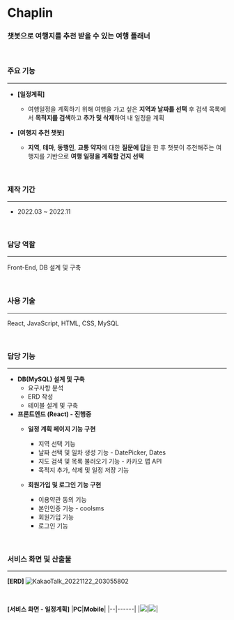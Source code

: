 # Chaplin
### 챗봇으로 여행지를 추천 받을 수 있는 여행 플래너

<br />

### 주요 기능
---
- **[일정계획]**
    - 여행일정을 계획하기 위해 여행을 가고 싶은 **지역과 날짜를 선택** 후 검색 목록에서 **목적지를 검색**하고 **추가 및 삭제**하여 내 일정을 계획  
     
- **[여행지 추천 챗봇]**
    - **지역**, **테마**, **동행인**, **교통 약자**에 대한 **질문에 답**을 한 후 챗봇이 추천해주는 여행지를 기반으로 **여행 일정을 계획할 건지 선택**

<br />

### 제작 기간
---
- 2022.03 ~ 2022.11  


<br />


### 담당 역할
---
Front-End, DB 설계 및 구축


<br />


### 사용 기술
---
React, JavaScript, HTML, CSS, MySQL

<br />


### 담당 기능
---
- **DB(MySQL) 설계 및 구축**
    - 요구사항 분석
    - ERD 작성
    - 테이블 설계 및 구축
- **프론트엔드 (React) - 진행중**
    - **일정 계획 페이지 기능 구현**
        - 지역 선택 기능
        - 날짜 선택 및 일차 생성 기능 - DatePicker, Dates
        - 지도 검색 및 목록 불러오기 기능 - 카카오 맵 API
        - 목적지 추가, 삭제 및 일정 저장 기능

    - **회원가입 및 로그인 기능 구현**
        - 이용약관 동의 기능
        - 본인인증 기능 - coolsms
        - 회원가입 기능
        - 로그인 기능
<br />

### 서비스 화면 및 산출물
---
**[ERD]**
![KakaoTalk_20221122_203055802](https://user-images.githubusercontent.com/93175798/217175482-1fa3810f-fed0-49d6-ab34-0b958bfa27c3.png)

<br />

**[서비스 화면 - 일정계획]**
|**PC**|**Mobile**|
|--|------|
|<img src="https://user-images.githubusercontent.com/93175798/217175741-8a8b5216-0332-47b3-bf27-975160b9d279.png">|<img src="https://user-images.githubusercontent.com/93175798/217175680-e1ae0a1c-5798-48cd-a3d5-6abb9da55911.png">|
